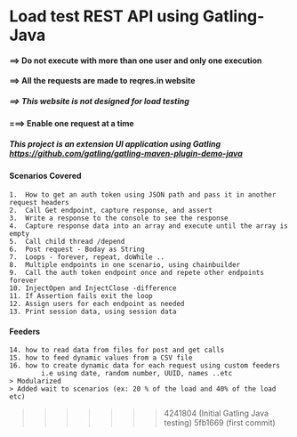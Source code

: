 # Load test REST API using Gatling-Java 

#### ==> Do not execute with more than one user and only one execution
#### ==> All the requests are made to reqres.in website 
##### ==> This website is not designed for load testing
#### ===> Enable one request at a time
##### This project is an extension UI application using Gatling https://github.com/gatling/gatling-maven-plugin-demo-java

#### Scenarios Covered
    1.  How to get an auth token using JSON path and pass it in another request headers
    2.  Call Get endpoint, capture response, and assert 
    3.  Write a response to the console to see the response
    4.  Capture response data into an array and execute until the array is empty
    5.  Call child thread /depend
    6.  Post request - Boday as String
    7.  Loops - forever, repeat, doWhile ..
    8.  Multiple endpoints in one scenario, using chainbuilder
    9.  Call the auth token endpoint once and repete other endpoints forever
    10. InjectOpen and InjectClose -difference
    11. If Assertion fails exit the loop 
    12. Assign users for each endpoint as needed 
    13. Print session data, using session data

#### Feeders 
    14. how to read data from files for post and get calls
    15. how to feed dynamic values from a CSV file
    16. how to create dynamic data for each request using custom feeders
            i.e using date, random number, UUID, names ..etc
    > Modularized 
    > Added wait to scenarios (ex: 20 % of the load and 40% of the load etc) 












>>>>>>> 4241804 (Initial Gatling Java testing)
>>>>>>> 5fb1669 (first commit)
